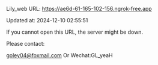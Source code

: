 Lily_web URL: https://ae6d-61-165-102-156.ngrok-free.app

Updated at: 2024-12-10 02:55:51

If you cannot open this URL, the server might be down.

Please contact: 

goley04@foxmail.com Or Wechat:GL_yeaH